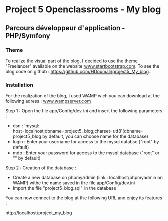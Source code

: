 # Project 5 Openclassrooms - My blog 

## Parcours développeur d'application - PHP/Symfony 

### Theme 

To realize the visual part of the blog, I decided to use the theme "Freelancer" available on the website www.startbootstrap.com.
To see the blog code on github : https://github.com/HDoumali/project5_My_blog.

### Installation

For the realization of the blog, I used WAMP wich you can download at the following adress : www.wampserver.com

Step 1 : Open the file app/Config/dev.ini and insert the following parameters : 
- dsn : 'mysql: host=localhost;dbname=project5_blog;charset=utf8'(dbname= project5_blog by default, you can choose name for the database)
- login : Enter your username for access to the mysql databse ("root" by default)
- mdp : Enter your password for access to the mysql database ("root" or "" by default)

Step 2 : Creation of the database :
- Create a new database on phpmyadmin (link : localhost/phpmyadmin on WAMP) withe the name saved in the file app/Config/dev.ini
- Import the file "project5_blog.sql" in the database

You can now connect to the blog at the following URL and enjoy its features : 

http://localhost/project_my_blog

